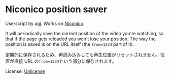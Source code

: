 # Niconico position saver

Userscript by agj. Works on [Niconico](https://www.nicovideo.jp/).

It will periodically save the current position of the video you're watching, so that if the page gets reloaded you won't lose your position. The way the position is saved is on the URL itself (the `from=1234` part of it).

定期的に保存されるため、再読み込みしても再生位置がリセットされません。位置が直接 URL の`from=1234`という部分に保存されます。

License: [Unlicense](https://unlicense.org/)
